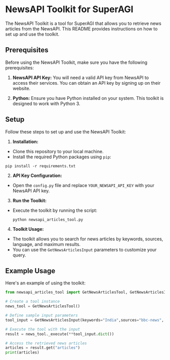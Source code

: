 # NewsAPI Toolkit for SuperAGI

The NewsAPI Toolkit is a tool for SuperAGI that allows you to retrieve news articles from the NewsAPI. This README provides instructions on how to set up and use the toolkit.

## Prerequisites

Before using the NewsAPI Toolkit, make sure you have the following prerequisites:

1.  **NewsAPI API Key:** You will need a valid API key from NewsAPI to access their services. You can obtain an API key by signing up on their website.

2.  **Python:** Ensure you have Python installed on your system. This toolkit is designed to work with Python 3.

## Setup

Follow these steps to set up and use the NewsAPI Toolkit:

1.  **Installation:**
-   Clone this repository to your local machine.
-   Install the required Python packages using `pip`:
```
pip install -r requirements.txt
```


2.  **API Key Configuration:**

-   Open the `config.py` file and replace `YOUR_NEWSAPI_API_KEY` with your NewsAPI API key.
3.  **Run the Toolkit:**

-   Execute the toolkit by running the script:

      ```
      python newsapi_articles_tool.py
      ```

4.  **Toolkit Usage:**

-   The toolkit allows you to search for news articles by keywords, sources, language, and maximum results.
-   You can use the `GetNewsArticlesInput` parameters to customize your query.

## Example Usage

Here's an example of using the toolkit:

```python
from newsapi_articles_tool import GetNewsArticlesTool, GetNewsArticlesInput

# Create a tool instance
news_tool = GetNewsArticlesTool()

# Define sample input parameters
tool_input = GetNewsArticlesInput(keywords="India",sources="bbc-news", max_results=10, language="en")

# Execute the tool with the input
result = news_tool._execute(**tool_input.dict())

# Access the retrieved news articles
articles = result.get("articles")
print(articles)
```
